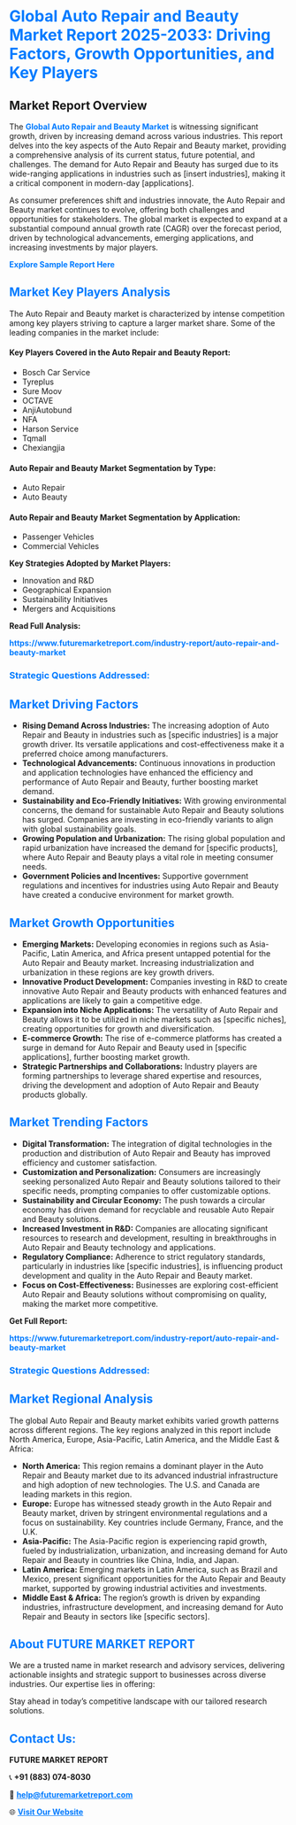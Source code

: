 <h1 style="color: #007BFF;">Global Auto Repair and Beauty Market Report 2025-2033: Driving Factors, Growth Opportunities, and Key Players</h1>

<section id="overview">
<h2>Market Report Overview</h2>
<p>The <a href="https://www.futuremarketreport.com/industry-report/auto-repair-and-beauty-market" style="color: #007BFF; text-decoration: none;"><strong>Global Auto Repair and Beauty Market</strong></a> is witnessing significant growth, driven by increasing demand across various industries. This report delves into the key aspects of the Auto Repair and Beauty market, providing a comprehensive analysis of its current status, future potential, and challenges. The demand for Auto Repair and Beauty has surged due to its wide-ranging applications in industries such as [insert industries], making it a critical component in modern-day [applications].</p>
<p>As consumer preferences shift and industries innovate, the Auto Repair and Beauty market continues to evolve, offering both challenges and opportunities for stakeholders. The global market is expected to expand at a substantial compound annual growth rate (CAGR) over the forecast period, driven by technological advancements, emerging applications, and increasing investments by major players.</p>
</section>

<section id="overview">
<p><a href="https://www.futuremarketreport.com/request-sample/reportId=84684" style="color: #007BFF; text-decoration: none;"><strong>Explore Sample Report Here</strong></a></p>
</section>

<section id="key-players">
<h2 style="color: #007BFF;">Market Key Players Analysis</h2>
<p>The Auto Repair and Beauty market is characterized by intense competition among key players striving to capture a larger market share. Some of the leading companies in the market include:</p>
<h4>Key Players Covered in the Auto Repair and Beauty Report:</h4>
<ul><li>Bosch Car Service</li><li>Tyreplus</li><li>Sure Moov</li><li>OCTAVE</li><li>AnjiAutobund</li><li>NFA</li><li>Harson Service</li><li>Tqmall</li><li>Chexiangjia</li></ul>
<h4>Auto Repair and Beauty Market Segmentation by Type:</h4>
<ul><li>Auto Repair</li><li>Auto Beauty</li></ul>

<h4>Auto Repair and Beauty Market Segmentation by Application:</h4>
<ul><li>Passenger Vehicles</li><li>Commercial Vehicles</li></ul>
<p><strong>Key Strategies Adopted by Market Players:</strong></p>
<ul>
<li>Innovation and R&D</li>
<li>Geographical Expansion</li>
<li>Sustainability Initiatives</li>
<li>Mergers and Acquisitions</li>
</ul>
</section>

<section>
<p><strong>Read Full Analysis: </strong></p><a href="https://www.futuremarketreport.com/industry-report/auto-repair-and-beauty-market" style="color: #007BFF; text-decoration: none;"><strong>https://www.futuremarketreport.com/industry-report/auto-repair-and-beauty-market</strong></a>
<h3 style="color: #007BFF;">Strategic Questions Addressed:</h3>
</section>

<section id="driving-factors">
<h2 style="color: #007BFF;">Market Driving Factors</h2>
<ul>
<li><strong>Rising Demand Across Industries:</strong> The increasing adoption of Auto Repair and Beauty in industries such as [specific industries] is a major growth driver. Its versatile applications and cost-effectiveness make it a preferred choice among manufacturers.</li>
<li><strong>Technological Advancements:</strong> Continuous innovations in production and application technologies have enhanced the efficiency and performance of Auto Repair and Beauty, further boosting market demand.</li>
<li><strong>Sustainability and Eco-Friendly Initiatives:</strong> With growing environmental concerns, the demand for sustainable Auto Repair and Beauty solutions has surged. Companies are investing in eco-friendly variants to align with global sustainability goals.</li>
<li><strong>Growing Population and Urbanization:</strong> The rising global population and rapid urbanization have increased the demand for [specific products], where Auto Repair and Beauty plays a vital role in meeting consumer needs.</li>
<li><strong>Government Policies and Incentives:</strong> Supportive government regulations and incentives for industries using Auto Repair and Beauty have created a conducive environment for market growth.</li>
</ul>
</section>

<section id="growth-opportunities">
<h2 style="color: #007BFF;">Market Growth Opportunities</h2>
<ul>
<li><strong>Emerging Markets:</strong> Developing economies in regions such as Asia-Pacific, Latin America, and Africa present untapped potential for the Auto Repair and Beauty market. Increasing industrialization and urbanization in these regions are key growth drivers.</li>
<li><strong>Innovative Product Development:</strong> Companies investing in R&D to create innovative Auto Repair and Beauty products with enhanced features and applications are likely to gain a competitive edge.</li>
<li><strong>Expansion into Niche Applications:</strong> The versatility of Auto Repair and Beauty allows it to be utilized in niche markets such as [specific niches], creating opportunities for growth and diversification.</li>
<li><strong>E-commerce Growth:</strong> The rise of e-commerce platforms has created a surge in demand for Auto Repair and Beauty used in [specific applications], further boosting market growth.</li>
<li><strong>Strategic Partnerships and Collaborations:</strong> Industry players are forming partnerships to leverage shared expertise and resources, driving the development and adoption of Auto Repair and Beauty products globally.</li>
</ul>
</section>

<section id="trending-factors">
<h2 style="color: #007BFF;">Market Trending Factors</h2>
<ul>
<li><strong>Digital Transformation:</strong> The integration of digital technologies in the production and distribution of Auto Repair and Beauty has improved efficiency and customer satisfaction.</li>
<li><strong>Customization and Personalization:</strong> Consumers are increasingly seeking personalized Auto Repair and Beauty solutions tailored to their specific needs, prompting companies to offer customizable options.</li>
<li><strong>Sustainability and Circular Economy:</strong> The push towards a circular economy has driven demand for recyclable and reusable Auto Repair and Beauty solutions.</li>
<li><strong>Increased Investment in R&D:</strong> Companies are allocating significant resources to research and development, resulting in breakthroughs in Auto Repair and Beauty technology and applications.</li>
<li><strong>Regulatory Compliance:</strong> Adherence to strict regulatory standards, particularly in industries like [specific industries], is influencing product development and quality in the Auto Repair and Beauty market.</li>
<li><strong>Focus on Cost-Effectiveness:</strong> Businesses are exploring cost-efficient Auto Repair and Beauty solutions without compromising on quality, making the market more competitive.</li>
</ul>
</section>

<section>
<p><strong>Get Full Report: </strong></p><a href="https://www.futuremarketreport.com/industry-report/auto-repair-and-beauty-market" style="color: #007BFF; text-decoration: none;"><strong>https://www.futuremarketreport.com/industry-report/auto-repair-and-beauty-market</strong></a>
<h3 style="color: #007BFF;">Strategic Questions Addressed:</h3>
</section>


<section id="regional-analysis">
<h2 style="color: #007BFF;">Market Regional Analysis</h2>
<p>The global Auto Repair and Beauty market exhibits varied growth patterns across different regions. The key regions analyzed in this report include North America, Europe, Asia-Pacific, Latin America, and the Middle East & Africa:</p>
<ul>
<li><strong>North America:</strong> This region remains a dominant player in the Auto Repair and Beauty market due to its advanced industrial infrastructure and high adoption of new technologies. The U.S. and Canada are leading markets in this region.</li>
<li><strong>Europe:</strong> Europe has witnessed steady growth in the Auto Repair and Beauty market, driven by stringent environmental regulations and a focus on sustainability. Key countries include Germany, France, and the U.K.</li>
<li><strong>Asia-Pacific:</strong> The Asia-Pacific region is experiencing rapid growth, fueled by industrialization, urbanization, and increasing demand for Auto Repair and Beauty in countries like China, India, and Japan.</li>
<li><strong>Latin America:</strong> Emerging markets in Latin America, such as Brazil and Mexico, present significant opportunities for the Auto Repair and Beauty market, supported by growing industrial activities and investments.</li>
<li><strong>Middle East & Africa:</strong> The region’s growth is driven by expanding industries, infrastructure development, and increasing demand for Auto Repair and Beauty in sectors like [specific sectors].</li>
</ul>
</section>

<footer>
<h2 style="color: #007BFF;">About FUTURE MARKET REPORT</h2>
<p>We are a trusted name in market research and advisory services, delivering actionable insights and strategic support to businesses across diverse industries. Our expertise lies in offering:</p>

<p>Stay ahead in today’s competitive landscape with our tailored research solutions.</p>

<h2 style="color: #007BFF;">Contact Us:</h2>
<p><strong>FUTURE MARKET REPORT</strong></p>
<p>📞 <strong>+91 (883) 074-8030</strong></p>
<p>📧 <strong><a href="mailto:help@futuremarketreport.com" style="color: #007BFF;">help@futuremarketreport.com</a></strong></p>
<p>🌐 <strong><a href="https://www.futuremarketreport.com/" style="color: #007BFF;">Visit Our Website</a></strong></p>
</footer>